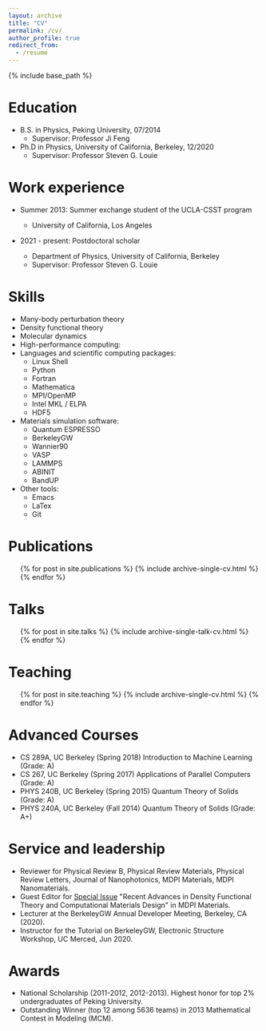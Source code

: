 ```yaml
---
layout: archive
title: "CV"
permalink: /cv/
author_profile: true
redirect_from:
  - /resume
---
```


{% include base_path %}

Education
======
* B.S. in Physics, Peking University, 07/2014
  * Supervisor: Professor Ji Feng
* Ph.D in Physics, University of California, Berkeley, 12/2020
  * Supervisor: Professor Steven G. Louie

Work experience
======
* Summer 2013: Summer exchange student of the UCLA-CSST program
  * University of California, Los Angeles

* 2021 - present: Postdoctoral scholar
  * Department of Physics, University of California, Berkeley
  * Supervisor: Professor Steven G. Louie
  
Skills
======
* Many-body perturbation theory
* Density functional theory
* Molecular dynamics
* High-performance computing:
* Languages and scientific computing packages:
  * Linux Shell
  * Python
  * Fortran
  * Mathematica
  * MPI/OpenMP
  * Intel MKL / ELPA
  * HDF5  
* Materials simulation software:
  * Quantum ESPRESSO
  * BerkeleyGW
  * Wannier90
  * VASP
  * LAMMPS
  * ABINIT
  * BandUP
* Other tools:
  * Emacs
  * LaTex
  * Git

Publications
======
  <ul>{% for post in site.publications %}
    {% include archive-single-cv.html %}
  {% endfor %}</ul>
  
Talks
======
  <ul>{% for post in site.talks %}
    {% include archive-single-talk-cv.html %}
  {% endfor %}</ul>
  
Teaching
======
  <ul>{% for post in site.teaching %}
    {% include archive-single-cv.html %}
  {% endfor %}</ul>

Advanced Courses
======
* CS 289A, UC Berkeley (Spring 2018) Introduction to Machine Learning (Grade: A)
* CS 267, UC Berkeley (Spring 2017) Applications of Parallel Computers (Grade: A)
* PHYS 240B, UC Berkeley (Spring 2015) Quantum Theory of Solids (Grade: A)
* PHYS 240A, UC Berkeley (Fall 2014) Quantum Theory of Solids (Grade: A+)

Service and leadership
======
* Reviewer for Physical Review B, Physical Review Materials, Physical Review Letters, Journal of Nanophotonics, MDPI Materials, MDPI Nanomaterials.
* Guest Editor for [Special Issue](https://www.mdpi.com/journal/materials/special_issues/Density_Functional_Theory_Computational_Materials_Design) "Recent Advances in Density Functional Theory and Computational Materials Design" in MDPI Materials.
* Lecturer at the BerkeleyGW Annual Developer Meeting, Berkeley, CA (2020).
* Instructor for the Tutorial on BerkeleyGW, Electronic Structure Workshop, UC Merced, Jun 2020.

Awards
======
* National Scholarship (2011-2012, 2012-2013). Highest honor for top 2% undergraduates of Peking University.
* Outstanding Winner (top 12 among 5636 teams) in 2013 Mathematical Contest in Modeling (MCM).